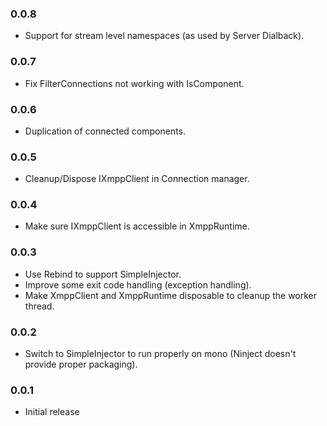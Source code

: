 ﻿### 0.0.8

 * Support for stream level namespaces (as used by Server Dialback).

### 0.0.7

 * Fix FilterConnections not working with IsComponent.

### 0.0.6

 * Duplication of connected components.

### 0.0.5

 * Cleanup/Dispose IXmppClient in Connection manager.

### 0.0.4

 * Make sure IXmppClient is accessible in XmppRuntime.

### 0.0.3

 * Use Rebind to support SimpleInjector.
 * Improve some exit code handling (exception handling).
 * Make XmppClient and XmppRuntime disposable to cleanup the worker thread.

### 0.0.2

 * Switch to SimpleInjector to run properly on mono (Ninject doesn't provide proper packaging).

### 0.0.1

 * Initial release
